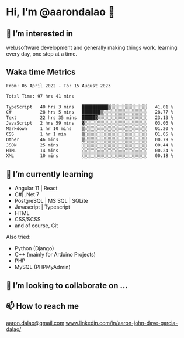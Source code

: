 # __Hi, I’m @aarondalao__ 👋 
## 👀 I’m interested in 
web/software development and generally making things work.
learning every day, one step at a time. 

## Waka time Metrics
<!--START_SECTION:waka-->

```txt
From: 05 April 2022 - To: 15 August 2023

Total Time: 97 hrs 41 mins

TypeScript   40 hrs 3 mins   ██████████▒░░░░░░░░░░░░░░   41.01 %
C#           28 hrs 5 mins   ███████▒░░░░░░░░░░░░░░░░░   28.77 %
Text         22 hrs 35 mins  █████▓░░░░░░░░░░░░░░░░░░░   23.13 %
JavaScript   2 hrs 59 mins   ▓░░░░░░░░░░░░░░░░░░░░░░░░   03.06 %
Markdown     1 hr 10 mins    ▒░░░░░░░░░░░░░░░░░░░░░░░░   01.20 %
CSS          1 hr 1 min      ▒░░░░░░░░░░░░░░░░░░░░░░░░   01.05 %
Other        46 mins         ▒░░░░░░░░░░░░░░░░░░░░░░░░   00.79 %
JSON         25 mins         ░░░░░░░░░░░░░░░░░░░░░░░░░   00.44 %
HTML         14 mins         ░░░░░░░░░░░░░░░░░░░░░░░░░   00.24 %
XML          10 mins         ░░░░░░░░░░░░░░░░░░░░░░░░░   00.18 %
```

<!--END_SECTION:waka-->

## 🌱 I’m currently learning 

- Angular 11 | React 
- C#| .Net 7
- PostgreSQL | MS SQL | SQLite
- Javascript | Typescript
- HTML 
- CSS/SCSS
- and of course, Git 


Also tried:
- Python (Django)
- C++ (mainly for Arduino Projects)
- PHP
- MySQL (PHPMyAdmin)


## 💞️ I’m looking to collaborate on ...

## 📫 How to reach me 
aaron.dalao@gmail.com
www.linkedin.com/in/aaron-john-dave-garcia-dalao/

<!---
aarondalao/aarondalao is a ✨ special ✨ repository because its `README.md` (this file) appears on your GitHub profile.
You can click the Preview link to take a look at your changes.
--->
